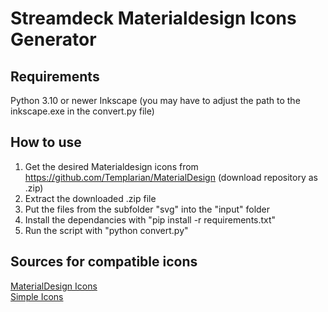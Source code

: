 # Streamdeck Materialdesign Icons Generator

## Requirements

Python 3.10 or newer
Inkscape (you may have to adjust the path to the inkscape.exe in the convert.py file)

## How to use

1. Get the desired Materialdesign icons from https://github.com/Templarian/MaterialDesign (download repository as .zip)
2. Extract the downloaded .zip file
3. Put the files from the subfolder "svg" into the "input" folder
4. Install the dependancies with "pip install -r requirements.txt"
5. Run the script with "python convert.py"

## Sources for compatible icons

[MaterialDesign Icons](https://github.com/Templarian/MaterialDesign)  
[Simple Icons](https://github.com/simple-icons/simple-icons)

